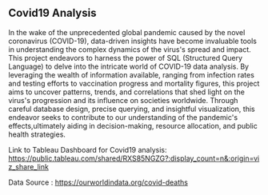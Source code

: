## Covid19 Analysis
In the wake of the unprecedented global pandemic caused by the novel coronavirus (COVID-19), data-driven insights have become invaluable tools in understanding the complex dynamics of the virus's spread and impact. This project endeavors to harness the power of SQL (Structured Query Language) to delve into the intricate world of COVID-19 data analysis. By leveraging the wealth of information available, ranging from infection rates and testing efforts to vaccination progress and mortality figures, this project aims to uncover patterns, trends, and correlations that shed light on the virus's progression and its influence on societies worldwide. Through careful database design, precise querying, and insightful visualization, this endeavor seeks to contribute to our understanding of the pandemic's effects,ultimately aiding in decision-making, resource allocation, and public health strategies.

Link to Tableau Dashboard for Covid19 analysis: 
https://public.tableau.com/shared/RXS85NGZG?:display_count=n&:origin=viz_share_link

Data Source : https://ourworldindata.org/covid-deaths
